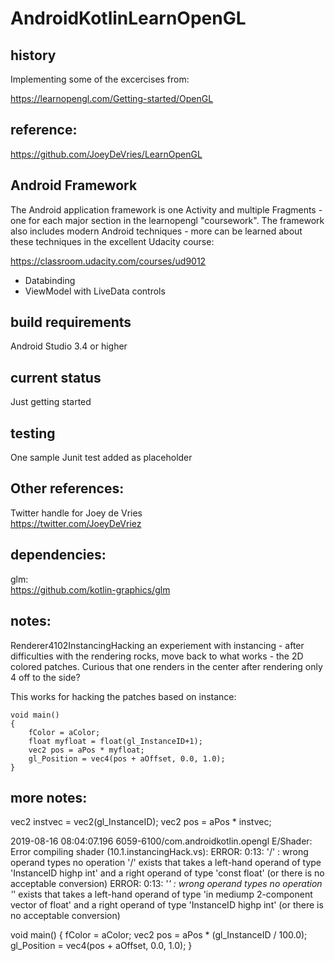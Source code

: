 AndroidKotlinLearnOpenGL
==========================

history
---------

Implementing some of the excercises from:

https://learnopengl.com/Getting-started/OpenGL

reference:
-----------------

https://github.com/JoeyDeVries/LearnOpenGL

Android Framework
-----------------
The Android application framework is one Activity and multiple Fragments - one for each major section
in the learnopengl "coursework".  The framework also includes modern Android techniques - more
can be learned about these techniques in the excellent Udacity course:

https://classroom.udacity.com/courses/ud9012

- Databinding
- ViewModel with LiveData controls

build requirements
------------------
Android Studio 3.4 or higher

current status
---------------
Just getting started

testing
---------

One sample Junit test added as placeholder

Other references:
------------------

Twitter handle for Joey de Vries
<br>
https://twitter.com/JoeyDeVriez

dependencies:
--------------

glm:<br>
https://github.com/kotlin-graphics/glm


notes:
--------------
Renderer4102InstancingHacking
an experiement with instancing - after difficulties with the
rendering rocks, move back to what works - the 2D colored patches.
Curious that one renders in the center after rendering only 4 off to the side?

This works for hacking the patches based on instance:

    void main()
    {
        fColor = aColor;
        float myfloat = float(gl_InstanceID+1);
        vec2 pos = aPos * myfloat;
        gl_Position = vec4(pos + aOffset, 0.0, 1.0);
    }


more notes:
-------------

vec2 instvec = vec2(gl_InstanceID);
    vec2 pos = aPos * instvec;


2019-08-16 08:04:07.196 6059-6100/com.androidkotlin.opengl E/Shader: Error compiling shader (10.1.instancingHack.vs): ERROR: 0:13: '/' :  wrong operand types  no operation '/' exists that takes a left-hand operand of type 'InstanceID highp int' and a right operand of type 'const float' (or there is no acceptable conversion)
    ERROR: 0:13: '*' :  wrong operand types  no operation '*' exists that takes a left-hand operand of type 'in mediump 2-component vector of float' and a right operand of type 'InstanceID highp int' (or there is no acceptable conversion)

void main()
{
    fColor = aColor;
    vec2 pos = aPos * (gl_InstanceID / 100.0);
    gl_Position = vec4(pos + aOffset, 0.0, 1.0);
}



